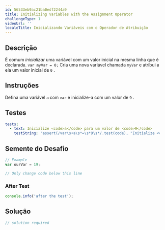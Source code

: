 ```yaml
---
id: 56533eb9ac21ba0edf2244a9
title: Initializing Variables with the Assignment Operator
challengeType: 1
videoUrl: ''
localeTitle: Inicializando Variáveis ​​com o Operador de Atribuição
---
```


## Descrição
<section id="description"> É comum <dfn>inicializar</dfn> uma variável com um valor inicial na mesma linha que é declarada. <code>var myVar = 0;</code> Cria uma nova variável chamada <code>myVar</code> e atribui a ela um valor inicial de <code>0</code> . </section>

## Instruções
<section id="instructions"> Defina uma variável <code>a</code> com <code>var</code> e inicialize-a com um valor de <code>9</code> . </section>

## Testes
<section id='tests'>

```yml
tests:
  - text: Inicialize <code>a</code> para um valor de <code>9</code>
    testString: 'assert(/var\s+a\s*=\s*9\s*/.test(code), "Initialize <code>a</code> to a value of <code>9</code>");'

```

</section>

## Semente do Desafio
<section id='challengeSeed'>

<div id='js-seed'>

```js
// Example
var ourVar = 19;

// Only change code below this line

```

</div>


### After Test
<div id='js-teardown'>

```js
console.info('after the test');
```

</div>

</section>

## Solução
<section id='solution'>

```js
// solution required
```
</section>
